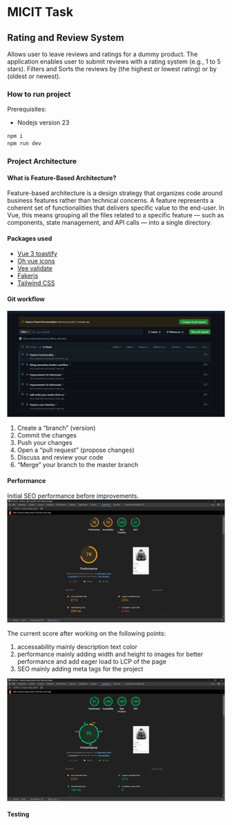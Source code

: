 # MICIT Task

## Rating and Review System

Allows user to leave reviews and ratings for a dummy product.
The application enables user to submit reviews with a rating system (e.g., 1 to 5 stars).
Filters and Sorts the reviews by (the highest or lowest rating) or by (oldest or newest).

### How to run project

Prerequisites:

- Nodejs version 23

```bash
npm i
npm run dev
```

### Project Architecture

#### What is Feature-Based Architecture?

Feature-based architecture is a design strategy that organizes code around business features rather than technical concerns. A feature represents a coherent set of functionalities that delivers specific value to the end-user. In Vue, this means grouping all the files related to a specific feature — such as components, state management, and API calls — into a single directory.

#### Packages used

- [Vue 3 toastify](https://github.com/jerrywu001/vue3-toastify)
- [Oh vue icons](https://github.com/Renovamen/oh-vue-icons)
- [Vee validate](https://vee-validate.logaretm.com/v4/)
- [Fakerjs](https://github.com/faker-js/faker)
- [Tailwind CSS](https://github.com/tailwindlabs/tailwindcss)

#### Git workflow

![alt](/readme/git-workflow.png)

1. Create a “branch” (version)
2. Commit the changes
3. Push your changes
4. Open a “pull request” (propose changes)
5. Discuss and review your code
6. “Merge” your branch to the master branch


#### Performance
Initial SEO performance before improvements.
![alt text](/readme/SEO-performance-initial.png)

The current score after working on the following points:

1. accessability mainly description text color
2. performance mainly adding width and height to images for better performance and add eager load to LCP of the page
3. SEO mainly adding meta tags for the project


![alt text](/readme/SEO-performance-improved.png)
#### Testing